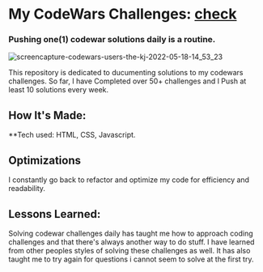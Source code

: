 # My CodeWars Challenges: <a target="_blank" href="https://www.codewars.com/users/the_kj" > check </a> 

### Pushing one(1) codewar solutions daily is a routine.

![screencapture-codewars-users-the-kj-2022-05-18-14_53_23](https://user-images.githubusercontent.com/100381663/169058954-17814006-caf7-4c8b-81d3-32949fa3a501.png)

This repository is dedicated to ducumenting solutions to my codewars challenges. So far, I have Completed over 50+ challenges and I Push at least 10 solutions every week.

## How It's Made:

**Tech used: HTML, CSS, Javascript.

## Optimizations

I constantly go back to refactor and optimize my code for efficiency and readability. 

## Lessons Learned:

Solving codewar challenges daily has taught me how to approach coding challenges and that there's always another way to do stuff. I have learned from other peoples styles of solving these challenges as well. It has also taught me to try again for questions i cannot seem to solve at the first try.






